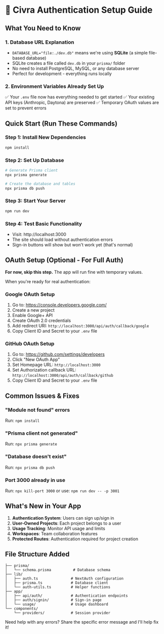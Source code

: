 # 🚀 Civra Authentication Setup Guide

## What You Need to Know

### 1. **Database URL Explanation**
- `DATABASE_URL="file:./dev.db"` means we're using **SQLite** (a simple file-based database)
- SQLite creates a file called `dev.db` in your `prisma/` folder
- No need to install PostgreSQL, MySQL, or any database server
- Perfect for development - everything runs locally

### 2. **Environment Variables Already Set Up**
✅ Your `.env` file now has everything needed to get started
✅ Your existing API keys (Anthropic, Daytona) are preserved
✅ Temporary OAuth values are set to prevent errors

## Quick Start (Run These Commands)

### Step 1: Install New Dependencies
```bash
npm install
```

### Step 2: Set Up Database
```bash
# Generate Prisma client
npx prisma generate

# Create the database and tables
npx prisma db push
```

### Step 3: Start Your Server
```bash
npm run dev
```

### Step 4: Test Basic Functionality
- Visit: http://localhost:3000
- The site should load without authentication errors
- Sign-in buttons will show but won't work yet (that's normal)

## OAuth Setup (Optional - For Full Auth)

**For now, skip this step.** The app will run fine with temporary values.

When you're ready for real authentication:

### Google OAuth Setup
1. Go to: https://console.developers.google.com/
2. Create a new project
3. Enable Google+ API
4. Create OAuth 2.0 credentials
5. Add redirect URI: `http://localhost:3000/api/auth/callback/google`
6. Copy Client ID and Secret to your `.env` file

### GitHub OAuth Setup
1. Go to: https://github.com/settings/developers
2. Click "New OAuth App"
3. Set Homepage URL: `http://localhost:3000`
4. Set Authorization callback URL: `http://localhost:3000/api/auth/callback/github`
5. Copy Client ID and Secret to your `.env` file

## Common Issues & Fixes

### "Module not found" errors
Run: `npm install`

### "Prisma client not generated"
Run: `npx prisma generate`

### "Database doesn't exist"
Run: `npx prisma db push`

### Port 3000 already in use
Run: `npx kill-port 3000` or use: `npm run dev -- -p 3001`

## What's New in Your App

1. **Authentication System**: Users can sign up/sign in
2. **User-Owned Projects**: Each project belongs to a user
3. **Usage Tracking**: Monitor API usage and limits
4. **Workspaces**: Team collaboration features
5. **Protected Routes**: Authentication required for project creation

## File Structure Added

```
├── prisma/
│   └── schema.prisma          # Database schema
├── lib/
│   ├── auth.ts               # NextAuth configuration
│   ├── prisma.ts             # Database client
│   └── auth-utils.ts         # Helper functions
├── app/
│   ├── api/auth/             # Authentication endpoints
│   ├── auth/signin/          # Sign-in page
│   └── usage/                # Usage dashboard
└── components/
    └── providers/            # Session provider
```

Need help with any errors? Share the specific error message and I'll help fix it!